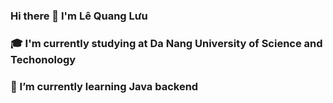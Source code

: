 ### Hi there 👋 I'm Lê Quang Lưu
### 🎓 I'm currently studying at Da Nang University of Science and Techonology
### 🌱 I’m currently learning Java backend
<!--
**LeQuangLuu1205/LeQuangLuu1205** is a ✨ _special_ ✨ repository because its `README.md` (this file) appears on your GitHub profile.

Here are some ideas to get you started:

- 🔭 I’m currently working on ...
- 🌱 I’m currently learning ...
- 👯 I’m looking to collaborate on ...
- 🤔 I’m looking for help with ...
- 💬 Ask me about ...
- 📫 How to reach me: ...
- 😄 Pronouns: ...
- ⚡ Fun fact: ...
-->
